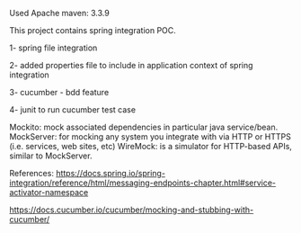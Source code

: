 Used Apache maven: 3.3.9

This project contains spring integration POC.

1- spring file integration

2- added properties file to include in application context of spring integration

3- cucumber - bdd feature

4- junit to run cucumber test case

Mockito: mock associated dependencies in particular java service/bean.
MockServer: for mocking any system you integrate with via HTTP or HTTPS (i.e. services, web sites, etc)
WireMock: is a simulator for HTTP-based APIs, similar to MockServer.

References:
	https://docs.spring.io/spring-integration/reference/html/messaging-endpoints-chapter.html#service-activator-namespace

https://docs.cucumber.io/cucumber/mocking-and-stubbing-with-cucumber/

